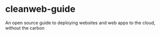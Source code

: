 cleanweb-guide
==============

An open source guide to deploying websites and web apps to the cloud, without the carbon
